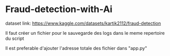 # Fraud-detection-with-Ai

dataset link: https://www.kaggle.com/datasets/kartik2112/fraud-detection

Il faut créer un fichier pour le sauvegarde des logs dans le meme repertoire du script

Il est preferable d'ajouter l'adresse totale des fichier dans "app.py" 
